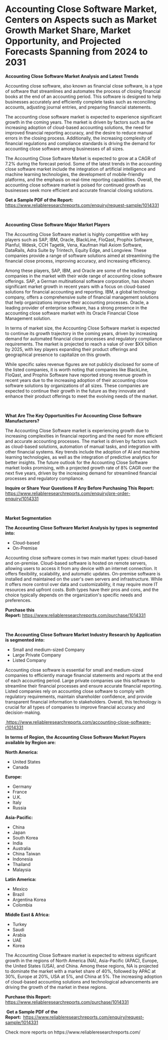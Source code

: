 <p><h1>Accounting Close Software Market, Centers on Aspects such as Market Growth Market Share, Market Opportunity, and Projected Forecasts Spanning from 2024 to 2031</h1></p><p><strong>Accounting Close Software Market Analysis and Latest Trends</strong></p>
<p><p>Accounting close software, also known as financial close software, is a type of software that streamlines and automates the process of closing financial books at the end of an accounting period. This software is designed to help businesses accurately and efficiently complete tasks such as reconciling accounts, adjusting journal entries, and preparing financial statements.</p><p>The accounting close software market is expected to experience significant growth in the coming years. The market is driven by factors such as the increasing adoption of cloud-based accounting solutions, the need for improved financial reporting accuracy, and the desire to reduce manual errors in the closing process. Additionally, the increasing complexity of financial regulations and compliance standards is driving the demand for accounting close software among businesses of all sizes.</p><p>The Accounting Close Software Market is expected to grow at a CAGR of 7.2% during the forecast period. Some of the latest trends in the accounting close software market include the integration of artificial intelligence and machine learning technologies, the development of mobile-friendly platforms, and the emphasis on real-time reporting capabilities. Overall, the accounting close software market is poised for continued growth as businesses seek more efficient and accurate financial closing solutions.</p></p>
<p><strong>Get a Sample PDF of the Report:&nbsp;</strong> <a href="https://www.reliableresearchreports.com/enquiry/request-sample/1014331">https://www.reliableresearchreports.com/enquiry/request-sample/1014331</a></p>
<p>&nbsp;</p>
<p><strong>Accounting Close Software Major Market Players</strong></p>
<p><p>The Accounting Close Software market is highly competitive with key players such as SAP, IBM, Oracle, BlackLine, FloQast, Prophix Software, Planful, Wdesk, CCH Tagetik, Vena, Kaufman Hall Axiom Software, DataRails, Adra Suite by Trintech, Equity Edge, and Longview. These companies provide a range of software solutions aimed at streamlining the financial close process, improving accuracy, and increasing efficiency.</p><p>Among these players, SAP, IBM, and Oracle are some of the leading companies in the market with their wide range of accounting close software offerings. SAP, a German multinational software corporation, has shown significant market growth in recent years with a focus on cloud-based solutions for financial accounting and reporting. IBM, a global technology company, offers a comprehensive suite of financial management solutions that help organizations improve their accounting processes. Oracle, a leading provider of enterprise software, has a strong presence in the accounting close software market with its Oracle Financial Close Management solution.</p><p>In terms of market size, the Accounting Close Software market is expected to continue its growth trajectory in the coming years, driven by increasing demand for automated financial close processes and regulatory compliance requirements. The market is projected to reach a value of over $XX billion by 2025, with key players expanding their product offerings and geographical presence to capitalize on this growth.</p><p>While specific sales revenue figures are not publicly disclosed for some of the listed companies, it is worth noting that companies like BlackLine, FloQast, and Prophix Software have reported strong revenue growth in recent years due to the increasing adoption of their accounting close software solutions by organizations of all sizes. These companies are expected to continue their growth in the future as they innovate and enhance their product offerings to meet the evolving needs of the market.</p></p>
<p>&nbsp;</p>
<p><strong>What Are The Key Opportunities For Accounting Close Software Manufacturers?</strong></p>
<p><p>The Accounting Close Software market is experiencing growth due to increasing complexities in financial reporting and the need for more efficient and accurate accounting processes. The market is driven by factors such as cloud-based solutions, automation of manual tasks, and integration with other financial systems. Key trends include the adoption of AI and machine learning technologies, as well as the integration of predictive analytics for better insights. The future outlook for the Accounting Close Software market looks promising, with a projected growth rate of 8% CAGR over the next five years, driven by the increasing demand for streamlined financial processes and regulatory compliance.</p></p>
<p><strong>Inquire or Share Your Questions If Any Before Purchasing This Report:</strong> <a href="https://www.reliableresearchreports.com/enquiry/pre-order-enquiry/1014331">https://www.reliableresearchreports.com/enquiry/pre-order-enquiry/1014331</a></p>
<p>&nbsp;</p>
<p><strong>Market Segmentation</strong></p>
<p><strong>The Accounting Close Software Market Analysis by types is segmented into:</strong></p>
<p><ul><li>Cloud-based</li><li>On-Premise</li></ul></p>
<p><p>Accounting close software comes in two main market types: cloud-based and on-premise. Cloud-based software is hosted on remote servers, allowing users to access it from any device with an internet connection. It offers flexibility, scalability, and automatic updates. On-premise software is installed and maintained on the user's own servers and infrastructure. While it offers more control over data and customizability, it may require more IT resources and upfront costs. Both types have their pros and cons, and the choice typically depends on the organization's specific needs and preferences.</p></p>
<p><strong>Purchase this Report:&nbsp;</strong><a href="https://www.reliableresearchreports.com/purchase/1014331">https://www.reliableresearchreports.com/purchase/1014331</a></p>
<p>&nbsp;</p>
<p><strong>The Accounting Close Software Market Industry Research by Application is segmented into:</strong></p>
<p><ul><li>Small and medium-sized Company</li><li>Large Private Company</li><li>Listed Company</li></ul></p>
<p><p>Accounting close software is essential for small and medium-sized companies to efficiently manage financial statements and reports at the end of each accounting period. Large private companies use this software to streamline their financial processes and ensure accurate financial reporting. Listed companies rely on accounting close software to comply with regulatory requirements, maintain shareholder confidence, and provide transparent financial information to stakeholders. Overall, this technology is crucial for all types of companies to improve financial accuracy and decision-making.</p></p>
<p><a href="https://www.reliableresearchreports.com/accounting-close-software-r1014331">&nbsp;https://www.reliableresearchreports.com/accounting-close-software-r1014331</a></p>
<p><strong>In terms of Region, the Accounting Close Software Market Players available by Region are:</strong></p>
<p>
    <p> <strong> North America: </strong>
        <ul>
            <li>United States</li>
            <li>Canada</li>
        </ul>
        </p> 
    <p> <strong> Europe: </strong>
        <ul>
            <li>Germany</li>
            <li>France</li>
            <li>U.K.</li>
            <li>Italy</li>
            <li>Russia</li>
        </ul>
        </p> 
    <p> <strong> Asia-Pacific: </strong>
        <ul>
            <li>China</li>
            <li>Japan</li>
            <li>South Korea</li>
            <li>India</li>
            <li>Australia</li>
            <li>China Taiwan</li>
            <li>Indonesia</li>
            <li>Thailand</li>
            <li>Malaysia</li>
        </ul>
        </p> 
    <p> <strong> Latin America: </strong>
        <ul>
            <li>Mexico</li>
            <li>Brazil</li>
            <li>Argentina Korea</li>
            <li>Colombia</li>
        </ul>
        </p> 
    <p> <strong> Middle East & Africa: </strong>
        <ul>
            <li>Turkey</li>
            <li>Saudi</li>
            <li>Arabia</li>
            <li>UAE</li>
            <li>Korea</li>
        </ul>
    </p>
    </p>
<p><p>The Accounting Close Software market is expected to witness significant growth in the regions of North America (NA), Asia-Pacific (APAC), Europe, the United States (USA), and China. Among these regions, NA is projected to dominate the market with a market share of 40%, followed by APAC at 30%, Europe at 20%, USA at 5%, and China at 5%. The increasing adoption of cloud-based accounting solutions and technological advancements are driving the growth of the market in these regions.</p></p>
<p><strong>Purchase this Report: </strong><a href="https://www.reliableresearchreports.com/purchase/1014331">https://www.reliableresearchreports.com/purchase/1014331</a></p>
<p>&nbsp;<strong>Get a Sample PDF of the Report:&nbsp;&nbsp;</strong><a href="https://www.reliableresearchreports.com/enquiry/request-sample/1014331">https://www.reliableresearchreports.com/enquiry/request-sample/1014331</a></p>
<p><strong></strong></p>
<p>Check more reports on https://www.reliableresearchreports.com/</p>